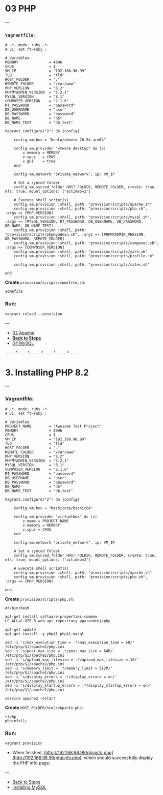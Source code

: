 # 03 PHP

--

### `Vagrantfile`:

```
# -*- mode: ruby -*-
# vi: set ft=ruby :

# Variables
MEMORY              = 4096
CPUS                = 1
VM_IP               = "192.168.98.99"
TLD                 = "tld"
HOST_FOLDER         = "."
REMOTE_FOLDER       = "/var/www"
PHP_VERSION         = "8.2"
PHPMYADMIN_VERSION  = "5.2.1"
MYSQL_VERSION       = "8.1"
COMPOSER_VERSION    = "2.1.6"
RT_PASSWORD         = "password"
DB_USERNAME         = "user"
DB_PASSWORD         = "password"
DB_NAME             = "db"
DB_NAME_TEST        = "db_test"

Vagrant.configure("2") do |config|

	config.vm.box = "bento/ubuntu-20.04-arm64"

	config.vm.provider "vmware_desktop" do |v|
		v.memory = MEMORY
		v.cpus   = CPUS
		v.gui    = true
	end

	config.vm.network "private_network", ip: VM_IP

	# Set a synced folder
	config.vm.synced_folder HOST_FOLDER, REMOTE_FOLDER, create: true, nfs: true, mount_options: ["actimeo=2"]

	# Execute shell script(s)
	config.vm.provision :shell, path: "provision/scripts/apache.sh"
	config.vm.provision :shell, path: "provision/scripts/php.sh", :args => [PHP_VERSION]
	config.vm.provision :shell, path: "provision/scripts/mysql.sh", :args => [MYSQL_VERSION, RT_PASSWORD, DB_USERNAME, DB_PASSWORD, DB_NAME, DB_NAME_TEST]
	config.vm.provision :shell, path: "provision/scripts/phpmyadmin.sh", :args => [PHPMYADMIN_VERSION, DB_PASSWORD, REMOTE_FOLDER]
	config.vm.provision :shell, path: "provision/scripts/composer.sh", :args => [COMPOSER_VERSION]
	config.vm.provision :shell, path: "provision/scripts/yarn.sh"
	config.vm.provision :shell, path: "provision/scripts/profile.sh"

	config.vm.provision :shell, path: "provision/scripts/sites.sh"

end
```

**Create** `provision/scripts/somefile.sh`:

```
somefile
```

### Run:

```
vagrant reload --provision
```

--

* [02 Apache](./02_Apache.md)
* [**Back to Steps**](../README.md)
* [04 MySQL](./04_MySQL.md)


-- -- ^-- -- ^ -- -- ^-- -- ^ -- -- ^-- --


# 3. Installing PHP 8.2

--

### Vagrantfile:

```
# -*- mode: ruby -*-
# vi: set ft=ruby :

# Variables
PROJECT_NAME        = "Awesome Test Project"
MEMORY              = 4096
CPUS                = 1
VM_IP               = "192.168.98.99"
TLD                 = "tld"
HOST_FOLDER         = "."
REMOTE_FOLDER       = "/var/www"
PHP_VERSION         = "8.2"
PHPMYADMIN_VERSION  = "5.2.1"
MYSQL_VERSION       = "8.1"
COMPOSER_VERSION    = "2.1.6"
RT_PASSWORD         = "password"
DB_USERNAME         = "user"
DB_PASSWORD         = "password"
DB_NAME             = "db"
DB_NAME_TEST        = "db_test"

Vagrant.configure("2") do |config|

	config.vm.box = "hashicorp/bionic64"

	config.vm.provider "virtualbox" do |v|
		v.name = PROJECT_NAME
		v.memory = MEMORY
		v.cpus = CPUS
	end

	config.vm.network "private_network", ip: VM_IP

	# Set a synced folder
	config.vm.synced_folder HOST_FOLDER, REMOTE_FOLDER, create: true, nfs: true, mount_options: ["actimeo=2"]

	# Execute shell script(s)
	config.vm.provision :shell, path: "provision/scripts/apache.sh"
	config.vm.provision :shell, path: "provision/scripts/php.sh", :args => [PHP_VERSION]

end
```

**Create** `provision/scripts/php.sh`:

```
#!/bin/bash

apt-get install software-properties-common
LC_ALL=C.UTF-8 add-apt-repository ppa:ondrej/php

apt-get update
apt-get install -y php$1 php$1-mysql

sed -i 's/max_execution_time = .*/max_execution_time = 60/' /etc/php/$1/apache2/php.ini
sed -i 's/post_max_size = .*/post_max_size = 64M/' /etc/php/$1/apache2/php.ini
sed -i 's/upload_max_filesize = .*/upload_max_filesize = 1G/' /etc/php/$1/apache2/php.ini
sed -i 's/memory_limit = .*/memory_limit = 512M/' /etc/php/$1/apache2/php.ini
sed -i 's/display_errors = .*/display_errors = on/' /etc/php/$1/apache2/php.ini
sed -i 's/display_startup_errors = .*/display_startup_errors = on/' /etc/php/$1/apache2/php.ini

service apache2 restart
```

**Create** `HOST_FOLDER/html/phpinfo.php`:

```
<?php
phpinfo();
```

### Run:

```
vagrant provision
```

* When finished, [http://192.168.98.99/phpinfo.php](http://192.168.98.99/phpinfo.php), which should successfully display the PHP info page.

--
* [Back to Steps](./00_Steps.md)
* [Installing MySQL](./04_MySQL.md)
